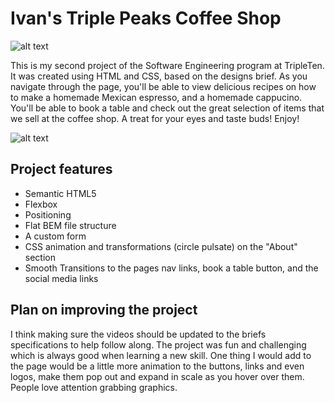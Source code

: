 # Ivan's Triple Peaks Coffee Shop

![alt text](./images/demo/../demo/Screenshot%202025-04-12%20at%208.46.46 PM.png)

This is my second project of the Software Engineering program at TripleTen. It was created using HTML and CSS, based on the designs brief. As you navigate through the page, you'll be able to view delicious recipes on how to make a homemade Mexican espresso, and a homemade cappucino. You'll be able to book a table and check out the great selection of items that we sell at the coffee shop. A treat for your eyes and taste buds! Enjoy!

![alt text](./images/demo/../demo/Screenshot%202025-04-12%20at%208.49.54 PM.png)

## Project features

- Semantic HTML5
- Flexbox
- Positioning
- Flat BEM file structure
- A custom form
- CSS animation and transformations (circle pulsate) on the "About" section
- Smooth Transitions to the pages nav links, book a table button, and the social media links

## Plan on improving the project

I think making sure the videos should be updated to the briefs specifications to help follow along. The project was fun and challenging which is always good when learning a new skill. One thing I would add to the page would be a little more animation to the buttons, links and even logos, make them pop out and expand in scale as you hover over them. People love attention grabbing graphics.
